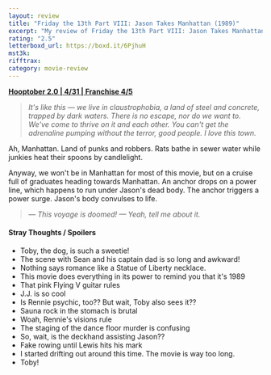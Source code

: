 ```yaml
---
layout: review
title: "Friday the 13th Part VIII: Jason Takes Manhattan (1989)"
excerpt: "My review of Friday the 13th Part VIII: Jason Takes Manhattan (1989)"
rating: "2.5"
letterboxd_url: https://boxd.it/6PjhuH
mst3k:
rifftrax:
category: movie-review
---
```


<b><a href="https://boxd.it/pRPis/detail" title="Hooptober 2.0 | 4/31 | Franchise 4/5" target="_blank" rel="noopener">Hooptober 2.0 | 4/31 | Franchise 4/5</a></b>

<blockquote><i>It's like this — we live in claustrophobia, a land of steel and concrete, trapped by dark waters. There is no escape, nor do we want to. We've come to thrive on it and each other. You can't get the adrenaline pumping without the terror, good people. I love this town.</i></blockquote>
Ah, Manhattan. Land of punks and robbers. Rats bathe in sewer water while junkies heat their spoons by candlelight.

Anyway, we won't be in Manhattan for most of this movie, but on a cruise full of graduates heading towards Manhattan. An anchor drops on a power line, which happens to run under Jason's dead body. The anchor triggers a power surge. Jason's body convulses to life.

<blockquote><i>— This voyage is doomed!
</i><i>— Yeah, tell me about it.</i></blockquote>

#### Stray Thoughts / Spoilers

- Toby, the dog, is such a sweetie!
- The scene with Sean and his captain dad is so long and awkward!
- Nothing says romance like a Statue of Liberty necklace.
- This movie does everything in its power to remind you that it's 1989
- That pink Flying V guitar rules
- J.J. is so cool
- Is Rennie psychic, too?? But wait, Toby also sees it??
- Sauna rock in the stomach is brutal
- Woah, Rennie's visions rule
- The staging of the dance floor murder is confusing
- So, wait, is the deckhand assisting Jason??
- Fake rowing until Lewis hits his mark
- I started drifting out around this time. The movie is way too long.
- Toby!
